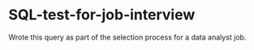 # SQL-test-for-job-interview
Wrote this query as part of the selection process for a data analyst job.

